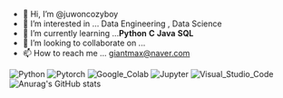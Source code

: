 - 👋 Hi, I’m @juwoncozyboy
- 👀 I’m interested in ... Data Engineering , Data Science
- 🌱 I’m currently learning ...**Python** **C** **Java** **SQL**
- 💞️ I’m looking to collaborate on ... 
- 📫 How to reach me ... giantmax@naver.com
<!---
juwoncozyboy/juwoncozyboy is a ✨ special ✨ repository because its `README.md` (this file) appears on your GitHub profile.
You can click the Preview link to take a look at your changes.
--->
![Python](https://img.shields.io/badge/Python-3776AB.svg?&style=for-the-badge&logo=Python&logoColor=white)
![Pytorch](https://velog.velcdn.com/images/roqkfwk7lnam/post/ed25ccb4-223b-4d2d-ae84-b9aab9a0925c/image.png)
![Google_Colab](https://img.shields.io/badge/Google_Colab-F9AB00.svg?&style=for-the-badge&logo=Google_Colab&logoColor=white)
![Jupyter](https://img.shields.io/badge/Jupyter-F37626.svg?&style=for-the-badge&logo=Jupyter&logoColor=white)
![Visual_Studio_Code](https://img.shields.io/badge/Visual_Studio_Code-007ACC.svg?&style=for-the-badge&logo=Visual_Studio_Code&logoColor=white)
![Anurag's GitHub stats](https://github-readme-stats.vercel.app/api?username=juwoncozyboy&show_icons=true&theme=radical)
